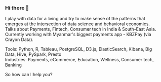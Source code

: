 ### Hi there 👋

<!--
**gofornaman/gofornaman** is a ✨ _special_ ✨ repository because its `README.md` (this file) appears on your GitHub profile.

Here are some ideas to get you started:

- 🔭 I’m currently working on ...
- 🌱 I’m currently learning ...
- 👯 I’m looking to collaborate on ...
- 🤔 I’m looking for help with ...
- 💬 Ask me about ...
- 📫 How to reach me: ...
- 😄 Pronouns: ...
- ⚡ Fun fact: ...
-->

I play with data for a living and try to make sense of the patterns that emerges at the intersection of data science and behavioral economics. <br>
Talks about Payments, Fintech, Consumer tech in India & South-East Asia. <br>
Currently working with Myanmar's biggest payments app - KBZPay (via Crayon Data). <br>

Tools: Python, R, Tableau, PostgreSQL, D3.js, ElasticSearch, Kibana, Big Data, Hive, PySpark, Presto <br>
Industries: Payments, eCommerce, Education, Wellness, Consumer tech, Banking <br>

So how can I help you? 
